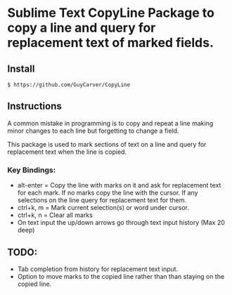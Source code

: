 # Sublime Text CopyLine Package to copy a line and query for replacement text of marked fields.

## Install

    $ https://github.com/GuyCarver/CopyLine

## Instructions

A common mistake in programming is to copy and repeat a line making minor changes to each line but forgetting to change a field.

This package is used to mark sections of text on a line and query for replacement text when the line is copied.

### Key Bindings:

* alt-enter = Copy the line with marks on it and ask for replacement text for each mark.  If no marks copy the line with the cursor.  If any selections on the line query for replacement text for them.
* ctrl+k, m = Mark current selection(s) or word under cursor.
* ctrl+k, n = Clear all marks
* On text input the up/down arrows go through text input history (Max 20 deep)

## TODO:
* Tab completion from history for replacement text input.
* Option to move marks to the copied line rather than than staying on the copied line.